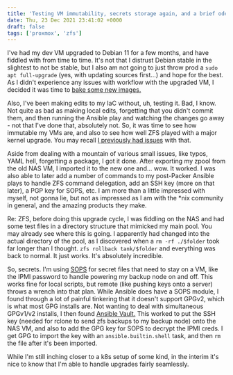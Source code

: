 ```yaml
---
title: 'Testing VM immutability, secrets storage again, and a brief ode to ZFS'
date: Thu, 23 Dec 2021 23:41:02 +0000
draft: false
tags: ['proxmox', 'zfs']
---
```


I've had my dev VM upgraded to Debian 11 for a few months, and have fiddled with from time to time. It's not that I distrust Debian stable in the slightest to not be stable, but I also am not going to just throw prod a `sudo apt full-upgrade` (yes, with updating sources first...) and hope for the best. As I didn't experience any issues with workflow with the upgraded VM, I decided it was time to [bake some new images.](https://sgarland.dev/posts/2021-07-03-baking-vms-to-perfection/)

Also, I've been making edits to my IaC without, uh, testing it. Bad, I know. Not quite as bad as making local edits, forgetting that you didn't commit them, and then running the Ansible play and watching the changes go away - not that I've done that, absolutely not. So, it was time to see how immutable my VMs are, and also to see how well ZFS played with a major kernel upgrade. You may recall [I previously had issues](https://sgarland.dev/posts/2021-02-03-failed-nvme-drive-better/) with that.

Aside from dealing with a mountain of various small issues, like typos, YAML hell, forgetting a package, I got it done. After exporting my zpool from the old NAS VM, I imported it to the new one and... wow. It worked. I was also able to later add a number of commands to my post-Packer Ansible plays to handle ZFS command delegation, add an SSH key (more on that later), a PGP key for SOPS, etc. I am more than a little impressed with myself, not gonna lie, but not as impressed as I am with the \*nix community in general, and the amazing products they make.

Re: ZFS, before doing this upgrade cycle, I was fiddling on the NAS and had some test files in a directory structure that mimicked my main pool. You may already see where this is going. I apparently had changed into the actual directory of the pool, as I discovered when a `rm -rf ./$folder` took far longer than I thought. `zfs rollback tank/$folder` and everything was back to normal. It just works. It's absolutely incredible.

So, secrets. I'm using [SOPS](https://github.com/mozilla/sops) for secret files that need to stay on a VM, like the IPMI password to handle powering my backup node on and off. This works fine for local scripts, but remote (like pushing keys onto a server) throws a wrench into that plan. While Ansible does have a SOPS module, I found through a lot of painful tinkering that it doesn't support GPGv2, which is what most GPG installs are. Not wanting to deal with simultaneous GPGv1/v2 installs, I then found [Ansible Vault.](https://docs.ansible.com/ansible/latest/user_guide/vault.html) This worked to put the SSH key (needed for rclone to send zfs backups to my backup node) onto the NAS VM, and also to add the GPG key for SOPS to decrypt the IPMI creds. I get GPG to import the key with an `ansible.builtin.shell` task, and then `rm` the file after it's been imported.

While I'm still inching closer to a k8s setup of some kind, in the interim it's nice to know that I'm able to handle upgrades fairly seamlessly.